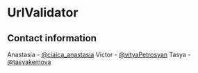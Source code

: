 # UrlValidator

## Contact information

Anastasia - [@ciaica_anastasia](https://t.me/ciaica_anastasia)
Victor    - [@vityaPetrosyan](https://t.me/vityaPetrosyan)
Tasya   - [@tasyakemova](https://t.me/tasyakemova)